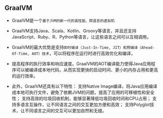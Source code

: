 ## GraalVM
* GraalVM是一个`基于JVM的新一代的高性能、跨语言的虚拟机`
* GraalVM支持Java、Scala、Kotlin、Groovy等语言，并且还支持JavaScript、Ruby、R、Python等语言，让这些语言之间可以互相调用。

* GraalVM的最大优势是支持`即时编译（Just-In-Time, JIT）和预编译（Ahead-Of-Time, AOT）技术`，可以将程序在运行时进行高效优化和编译，
* 提高程序的执行效率和响应速度。GraalVM的AOT编译能力使得Java应用程序可以被编译成本地代码，从而实现更快的启动时间、更小的内存占用和更高的运行效率。

* 此外，GraalVM还具有以下特性：
支持Native Image编译，将Java应用编译成本地可执行文件，避免了依赖JVM的问题，提高了应用的可移植性和安全性；
支持高效的垃圾回收机制，能够显著降低垃圾回收时间和CPU占用；
支持多语言互操作，让不同语言之间的交互更加方便和高效；
支持Polyglot技术，让不同语言之间的交互可以更加自然和无缝。








